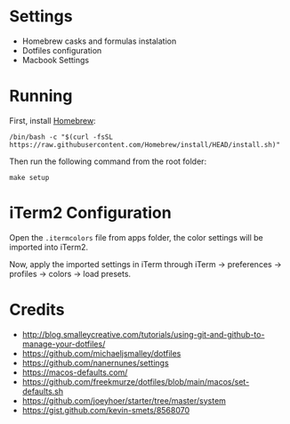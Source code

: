 Settings
========

- Homebrew casks and formulas instalation
- Dotfiles configuration
- Macbook Settings

Running
=======

First, install [Homebrew](https://brew.sh/):
```
/bin/bash -c "$(curl -fsSL https://raw.githubusercontent.com/Homebrew/install/HEAD/install.sh)"
```

Then run the following command from the root folder:
```
make setup
```

iTerm2 Configuration
====================

Open the `.itermcolors` file from apps folder, the color settings will be imported into iTerm2.

Now, apply the imported settings in iTerm through iTerm → preferences → profiles → colors → load presets. 

Credits
========

* http://blog.smalleycreative.com/tutorials/using-git-and-github-to-manage-your-dotfiles/
* https://github.com/michaeljsmalley/dotfiles
* https://github.com/nanernunes/settings
* https://macos-defaults.com/
* https://github.com/freekmurze/dotfiles/blob/main/macos/set-defaults.sh
* https://github.com/joeyhoer/starter/tree/master/system
* https://gist.github.com/kevin-smets/8568070
